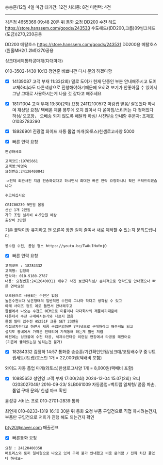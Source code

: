 송승훈/12월 4일 마감
대기건: 12건
처리중: 8건
미컨택: 4건

---

김은정 4655366 09:48 20분 뒤 통화 요청
DD200 수전 헤드 https://store.hanssem.com/goods/243533
수도헤드((DD200,크롬)09씽크헤드(도금))270,230공용

DD200 메탈호스 https://store.hanssem.com/goods/243531
DD200용 메탈호스(원홀MH2(1.2M))270공용

싱크대세제통타공마개(다대마개)

010-3502-1430 10:13
정연준 바쁘니깐 다시 문의 하겠다함 

- [x] 14139087 고객 부재 11:33(2회)
밀로 도어가 현재 단종인 부분 안내해주시고
도어 교체하더라도 다른색상으로 진행해야하기때문에
오히려 보기가 안좋아질 수 있어서 그냥 그대로 사용하시는게 나을 것 같다고 해주세요

- [x] 18171004 고객 부재 13:30(2회)
요청 24112100572 마감캡 받음/ 잘못왔다 하시며 재상담 요청/ 택배온 제품 봉투에 오지 않아서 다 쏟아짐/스티커는 다 젖어있다 하심/ 오포장， 오배송 되지 않도록 해달라 하심/ 사진발송 안내함
주문자: 조재호 01032783290


- [x] 18926901 진광열
와이드 자동 폽업 마개(와토스)한샘로고사양 5000


- [x] 빠른 연락 요청
```
안녕하세요 

고객코드:19705661
고객명:박영숙
요청번호:24120400043

->전체 외관사진 지금 전송하셨다고 하시면서 최대한 빠른 연락 요청하시니 확인 부탁드리겠습니다 

수고하십시요
```


```
CBIC00239 9만원 몸통
선반 1개 2만원
가구 조립 설치비 4~5만원 예상
출장비 3만원
```

기존 붙박이장 유지하고 맨 오른쪽 장만 길이 줄여서 새로 제작할 수 있는지 문의드립니다

```
봉수컵 수전, 폽업 청소 https://youtu.be/Tw0uIHuYnjQ
```

- [x] 빠른 연락 요청
```
고객코드 : 18284332
고객명: 김정하
연락처: 010-9180-2787
내용: 요청번호:24120400311 배수구 사진 보냈다하심/ 순차적으로 연락드림 안내했으나 빠른 연락요청
```


```
보조용으로 사용되는 수전은 없음
높은수전보다 낮은형태의 일반적인 수전이 그나마 작다고 생각될 수 있고
아래 사이즈 정도 예로 들면서 안내해주고
한샘에서 나오는 수전도 OEM으로 미륭이나 다다회사의 제품이기때문에
다른데서 수전 구매하시는거와 다르지 않음
한샘 필터 입수전 HS251F 크롬 SET 23만원
직접설치한다고 하면서 제품 구입문의하면 인터넷으로 구매하라고 해주셔도 되고
설치도 동네에서 가까운 인테리어 가게통해 하는게 훨씬 저렴
예전에는 싱크볼에 수전 타공, 세제수전타공 이런걸 현장에서 타공을 해줬어요
(기존에 뚫려있는걸 넓히는건 불가)
```

- [x] 18284332 김정하 14:57 통화중
송승훈/기간확인안됨/싱크대/코팅배수구 중 U트랩세트(I트랩)호스만 1개 = 22,000원(택배비 포함)

와이드 자동 폽업 마개(와토스)한샘로고사양 1개 = 8,000원(택배비 포함)


- [x] 10885652 성인영 고객 부재 17:00(2회) 2024-12-04 15:07(2회)
오더 0203027049/ 2016-09-23/ SLB061009 자동폽업+벽트랩 일체형/ 폽옵 파손, 폽업 구매 문의/ 한샘 마크 확인


윤성규 서비스 프로 010-2701-2839 통화 

최연재 010-8233-1319	16:10 30분 뒤 통화 요청
부품 구입건으로 직접 하시려는건지, 부품만 구입건으로 저희가 진행 해도 되는건지
확인

bty20@naver.com
매출전표


- [x] 빠른통화 요청
```
요청 : 24120400358
매트리스와 토퍼 일체형으로 나오고 있어 구매 불가 안내했고 비용 문의함 / 전화 차단 풀었다 하세요~
```